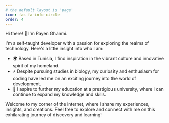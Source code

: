 ```yaml
---
# the default layout is 'page'
icon: fas fa-info-circle
order: 4
---
```


Hi there! 👋 I'm Rayen Ghanmi.

I'm a self-taught developer with a passion for exploring the realms of technology. Here's a little insight into who I am:

* 🌍  Based in Tunisia, I find inspiration in the vibrant culture and innovative spirit of my homeland.
* ⚡ Despite pursuing studies in biology, my curiosity and enthusiasm for coding have led me on an exciting journey into the world of development.
* 🖤 I aspire to further my education at a prestigious university, where I can continue to expand my knowledge and skills.

Welcome to my corner of the internet, where I share my experiences, insights, and creations. Feel free to explore and connect with me on this exhilarating journey of discovery and learning!